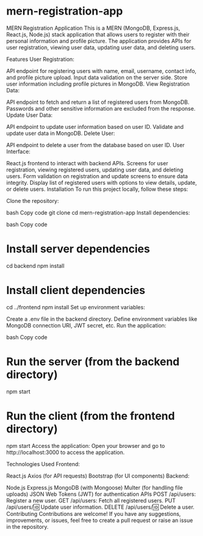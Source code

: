 # mern-registration-app

MERN Registration Application
This is a MERN (MongoDB, Express.js, React.js, Node.js) stack application that allows users to register with their personal information and profile picture. The application provides APIs for user registration, viewing user data, updating user data, and deleting users.

Features
User Registration:

API endpoint for registering users with name, email, username, contact info, and profile picture upload.
Input data validation on the server side.
Store user information including profile pictures in MongoDB.
View Registration Data:

API endpoint to fetch and return a list of registered users from MongoDB.
Passwords and other sensitive information are excluded from the response.
Update User Data:

API endpoint to update user information based on user ID.
Validate and update user data in MongoDB.
Delete User:

API endpoint to delete a user from the database based on user ID.
User Interface:

React.js frontend to interact with backend APIs.
Screens for user registration, viewing registered users, updating user data, and deleting users.
Form validation on registration and update screens to ensure data integrity.
Display list of registered users with options to view details, update, or delete users.
Installation
To run this project locally, follow these steps:

Clone the repository:

bash
Copy code
git clone <repository-url>
cd mern-registration-app
Install dependencies:

bash
Copy code
# Install server dependencies
cd backend
npm install

# Install client dependencies
cd ../frontend
npm install
Set up environment variables:

Create a .env file in the backend directory.
Define environment variables like MongoDB connection URI, JWT secret, etc.
Run the application:

bash
Copy code
# Run the server (from the backend directory)
npm start

# Run the client (from the frontend directory)
npm start
Access the application:
Open your browser and go to http://localhost:3000 to access the application.

Technologies Used
Frontend:

React.js
Axios (for API requests)
Bootstrap (for UI components)
Backend:

Node.js
Express.js
MongoDB (with Mongoose)
Multer (for handling file uploads)
JSON Web Tokens (JWT) for authentication
APIs
POST /api/users: Register a new user.
GET /api/users: Fetch all registered users.
PUT /api/users/:id: Update user information.
DELETE /api/users/:id: Delete a user.
Contributing
Contributions are welcome! If you have any suggestions, improvements, or issues, feel free to create a pull request or raise an issue in the repository.

